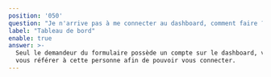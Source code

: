 ```yaml
---
position: '050'
question: "Je n'arrive pas à me connecter au dashboard, comment faire ?"
label: "Tableau de bord"
enable: true
answer: >-
  Seul le demandeur du formulaire possède un compte sur le dashboard, vous devez
  vous référer à cette personne afin de pouvoir vous connecter.
---
```

